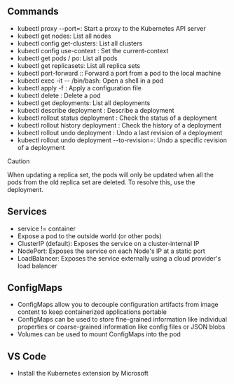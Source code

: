 ## Commands

- kubectl proxy --port=<port>: Start a proxy to the Kubernetes API server
- kubectl get nodes: List all nodes
- kubectl config get-clusters: List all clusters
- kubectl config use-context <context>: Set the current-context
- kubectl get pods / po: List all pods
- kubectl get replicasets: List all replica sets
- kubectl port-forward <pod-name> <local-port>:<pod-port>: Forward a port from a pod to the local machine
- kubectl exec -it <pod-name> -- /bin/bash: Open a shell in a pod
- kubectl apply -f <file>: Apply a configuration file
- kubectl delete <pod-name>: Delete a pod
- kubectl get deployments: List all deployments
- kubectl describe deployment <deployment-name>: Describe a deployment
- kubectl rollout status deployment <deployment-name>: Check the status of a deployment
- kubectl rollout history deployment <deployment-name>: Check the history of a deployment
- kubectl rollout undo deployment <deployment-name>: Undo a last revision of a deployment
- kubectl rollout undo deployment <deployment-name> --to-revision=<revision>: Undo a specific revision of a deployment

> [!CAUTION]
> When updating a replica set, the pods will only be updated when all the pods from the old replica set are deleted. To resolve this, use the deployment.

## Services
- service != container
- Expose a pod to the outside world (or other pods)
- ClusterIP (default): Exposes the service on a cluster-internal IP
- NodePort: Exposes the service on each Node's IP at a static port
- LoadBalancer: Exposes the service externally using a cloud provider's load balancer

## ConfigMaps

- ConfigMaps allow you to decouple configuration artifacts from image content to keep containerized applications portable
- ConfigMaps can be used to store fine-grained information like individual properties or coarse-grained information like config files or JSON blobs
- Volumes can be used to mount ConfigMaps into the pod

## VS Code

- Install the Kubernetes extension by Microsoft

